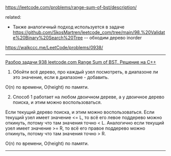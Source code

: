 https://leetcode.com/problems/range-sum-of-bst/description/

related:  
- Также аналогичный подход используется в задаче https://github.com/SkosMartren/leetcode_com/tree/main/98.%20Validate%20Binary%20Search%20Tree -- обходим дерево inorder

https://walkccc.me/LeetCode/problems/0938/

___________

[Разбор задачи 938 leetcode.com Range Sum of BST. Решение на C++](https://www.youtube.com/watch?v=MLza2syA_lE)

1. Обойти всё дерево, про каждый узел посмотреть, в диапазоне ли это значение, если в диапазоне - добавить.

O(n) по времени, O(height) по памяти.

2. Способ 1 работает на любом двоичном дереве, а у двоичное дерево поиска, и этим можно воспользоваться. 

Если текущий дерево поиска, и этим можно воспользоваться. 
Если текущий узел имеет значение <= L, то всё его левое поддерево можно откинуть, потому что там значения точно < L. 
Аналогично если текущий узел имеет значение >= R, то всё его правое поддерево можно откинуть, потому что там значения точно > R.

O(n) по времени, O(height) по памяти.

___________
